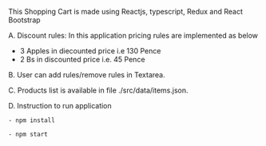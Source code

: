 This Shopping Cart is made using Reactjs, typescript, Redux and React Bootstrap

A. Discount rules: In this application pricing rules are implemented as below

 - 3 Apples in diecounted price i.e 130 Pence
 - 2 Bs in discounted price i.e. 45 Pence

B. User can add rules/remove rules in Textarea.

C. Products list is available in file ./src/data/items.json.

D. Instruction to run application

	- npm install

	- npm start